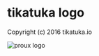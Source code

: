 # tikatuka logo

Copyright (c) 2016 tikatuka.io

![proux logo](https://cdn.rawgit.com/tikatuka/logo/master/tikatuka.svg "tikatuka logo")

